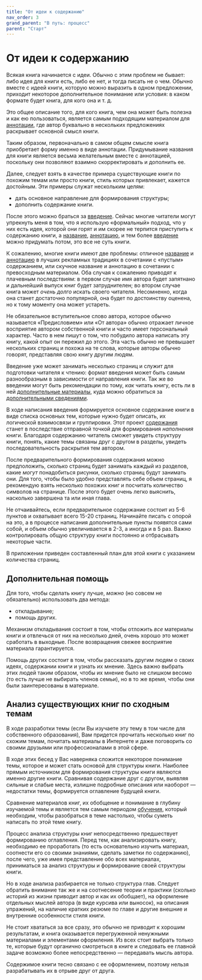 ```yaml
---
title: "От идеи к содержанию"
nav_order: 3
grand_parent: "В путь: процесс"
parent: "Старт"
---
```


# От идеи к содержанию

Всякая книга начинается с идеи.  Обычно с этим проблем не бывает: либо
идея для книги есть, либо ее нет, и тогда писать не о чем.  Обычно
вместе с идеей книги, которую можно выразить в одном предложении,
приходит некоторое дополнительное понимание или условия: в каком
формате будет книга, для кого она и т. д.

Это общее описание того, для кого книга, чем она может быть полезна и
как ею пользоваться, является самым подходящим материалом для
[аннотации](FIXME:annot.md), где автор буквально в нескольких предложениях
раскрывает основной смысл книги.

Таким образом, первоначально в самом общем смысле книга приобретает
форму именно в виде аннотации.  Придумывание названия для книги
является весьма желательным вместе с аннотацией, поскольку они
позволяют взаимно скорректировать и дополнить ее.

Далее, следует взять в качестве примера существующие книги по похожим
темам или просто книги, стиль которых привлекает, кажется достойным.
Эти примеры служат нескольким целям:
- дать основное направление для формирования структуры;
- дополнить содержание книги.

После этого можно браться за [введение](FIXME:introduction.md).  Сейчас многие читатели могут
упрекнуть меня в том, что я использую «формальный» подход, что у них
есть идея, которой они горят и им скорее не терпится приступить к
содержанию книги, а [название](FIXME:title.md), [аннотацию](FIXME:annot.md), и тем более
[введение](FIXME:introduction.md) можно придумать потом, это все не суть книги.

<a name="bad-annot-or-content"></a>
К сожалению, многие книги имеют две проблемы: отличное [название](FIXME) и
[аннотацию](FIXME:annot.md) в лучших рекламных традициях в сочетании с
«пустым» содержанием, или скучное название и аннотацию в сочетании с
превосходным материалом.  Оба случая к сожалению приводят к плачевным
последствиям: в первом случае имя автора будет запятнано и дальнейший
выпуск книг будет затруднителен; во втором случае книга может *очень
долго* искать своего читателя.  Несомненно, когда она станет
достаточно популярной, она будет по достоинству оценена, но к тому
моменту она может устареть.

Не обязательное вступительное слово автора, которое обычно называется
«Предисловием» или «От автора» обычно отражает личное восприятие
автором собственной книги и часто имеет персональный характер.  Часто
в нем пишут о том, что побудило автора написать эту книгу, какой опыт
он пережил до этого.  Эта часть обычно не превышает нескольких страниц
и похожа на те слова, которые авторы обычно говорят, представляя свою
книгу другим людям.

Введение уже может занимать несколько страниц и служит для подготовки
читателя к чтению: формат введения может быть самым разнообразным в
зависимости от направления книги.
Так же во введении могут быть рекомендации по тому, *как* читать
книгу, есть ли в ней [дополнительные материалы](FIXME:additional-materials.md), куда можно обратиться
за [дополнительными сведениями](FIXME:resources.md).

В ходе написания введения формируется основное содержание книги в виде
списка основных тем, которые нужно будет описать, их логической
взяимосвязи и группировки.  Этот проект [содержания](FIXME) станет в
последствие отправной точкой для формирования *наполнения* книги.
Благодаря содержанию читатель сможет увидеть структуру книги, понять,
какие темы связаны друг с другом в разделы, увидеть последовательность
раскрытия тем автором.

После предварительного формирования содержания можно предположить,
сколько страниц будет занимать каждый из разделов, какие *могут*
понадобиться рисунки, сколько страниц будут занимать они.  Для того,
чтобы было удобно представлять себе объем страниц, я рекомендую взять
несколько похожих книг и посчитать количество символов на странице.
После этого будет очень легко выяснить, насколько завершена та или
иная глава.

Не отчаивайтесь, если предварительное содержание состоит из 5-6
пунктов и охватывает всего 15-20 страниц.  Начинайте писать с опорой
на это, а в процессе написания дополнительные пункты появятся сами
собой, и объем обычно увеличивается в 2-3, а иногда и в 5 раз.  Важно
контролировать общую структуру книги постоянно и отбрасывать некоторые
части.

В приложении приведен составленный план для этой книги с указанием
количества страниц.

## Дополнительная помощь

Для того, чтобы сделать книгу лучше, *можно* (но совсем не
обязательно) использовать два метода:
- откладывание;
- помощь других.

Механизм откладывания состоит в том, чтобы отложить *все* материалы
книги и отвлечься от них на несколько дней, очень хорошо это может
сработать в выходные.  После возвращения свежее восприятие материала
гарантируется.

Помощь других состоит в том, чтобы рассказать другим людям о своих
идеях, содержании книги и узнать их мнение.  Здесь важно выбрать этих
людей таким образом, чтобы их мнение было не слишком весомо (то есть
лучше не выбирать членов семьи), но в то же время, чтобы они были
заинтересованы в материале.


## Анализ существующих книг по сходным темам

В ходе разработки темы (если Вы изучаете эту тему в том числе для
собственного образования), Вам придется прочитать несколько книг по
схожим темам, почитать материалы в Интернете и даже поговорить со
своими друзьями или профессионалами в этой сфере.

В ходе этих бесед у Вас наверняка сложится некоторое понимание темы,
которое и может стать основой для структуры книги.  Наиболее прямым
источником для формирования структуры книги являются именно другие
книги.  Сравнивая содержание друг с другом, выявляя сильные и слабые
места, излишне подробные описания или наоборот — недостатки темы,
формируется оглавление будущей книги.

Сравнение материалов книг, их обобщение и понимание в глубину
изучаемой темы и является тем самым периодом [обучения](FIXME), который
необходим, чтобы разобраться в теме настолько, чтобы суметь написать
по этой теме книгу.

Процесс анализа структуры книг непосредственно предшествует
формированию оглавления.  Перед тем, как анализировать книгу,
необходимо ее проработать (то есть основательно изучить материал,
соотнести его со своими знаниями, сделать заметки по содержанию),
после чего, уже имея представление обо всех материалах, приниматься за
анализ структуры и формирование своей структуры книги.

Но в ходе анализа разбирается не только структура глав.  Следует
обратить внимание так же и на соотнесение теории и практики (сколько
историй из жизни приводит автор и как их обобщает), на оформление
отдельных мыслей автора (в виде курсива или выносок), на описания
упражений, на наличие кратких резюме по главе и другие внешние и
внутренние особенности стиля книги.

Не стоит хвататься за все сразу, это обычно не приводит к хорошим
результатам, и книга оказывается перегруженной ненужными материалами и
элементами оформления.  Из всех стоит выбрать только те, которые будут
органично смотреться в книге и следовать ее главной задаче возможно
более непосредственно — передавать мысль автора.

Содержимое книги тесно связано с ее оформлением, поэтому нельзя
разрабатывать их в отрыве друг от друга.
